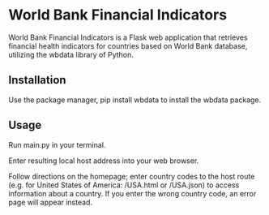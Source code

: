 # World Bank Financial Indicators

World Bank Financial Indicators is a Flask web application that retrieves financial health indicators for countries based on World Bank database, utilizing the wbdata library of Python.

## Installation

Use the package manager, pip install wbdata to install the wbdata package.

## Usage

Run main.py in your terminal.

Enter resulting local host address into your web browser. 

Follow directions on the homepage; enter country codes to the host route (e.g. for United States of America: /USA.html or /USA.json) to access information about a country. If you enter the wrong country code, an error page will appear instead.
